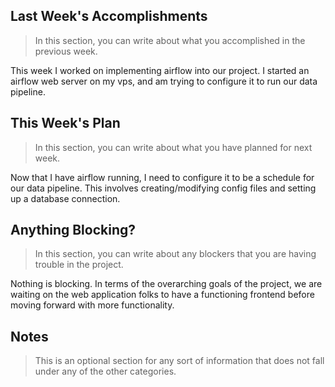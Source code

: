 ## Last Week's Accomplishments

> In this section, you can write about what you accomplished in the previous week.

This week I worked on implementing airflow into our project. I started an
airflow web server on my vps, and am trying to configure it to run our data
pipeline.

## This Week's Plan

> In this section, you can write about what you have planned for next week.

Now that I have airflow running, I need to configure it to be a schedule for
our data pipeline. This involves creating/modifying config files and setting
up a database connection.

## Anything Blocking?

> In this section, you can write about any blockers that you are having trouble in the project.

Nothing is blocking. In terms of the overarching goals of the project, we are waiting on the web application folks to have a functioning frontend before moving forward with more functionality.

## Notes

> This is an optional section for any sort of information that does not fall under any of the other categories.
